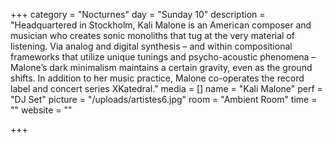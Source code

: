 +++
category = "Nocturnes"
day = "Sunday 10"
description = "Headquartered in Stockholm, Kali Malone is an American composer and musician who creates sonic monoliths that tug at the very material of listening. Via analog and digital synthesis – and within compositional frameworks that utilize unique tunings and psycho-acoustic phenomena – Malone’s dark minimalism maintains a certain gravity, even as the ground shifts. In addition to her music practice, Malone co-operates the record label and concert series XKatedral."
media = []
name = "Kali Malone"
perf = "DJ Set"
picture = "/uploads/artistes6.jpg"
room = "Ambient Room"
time = ""
website = ""

+++

